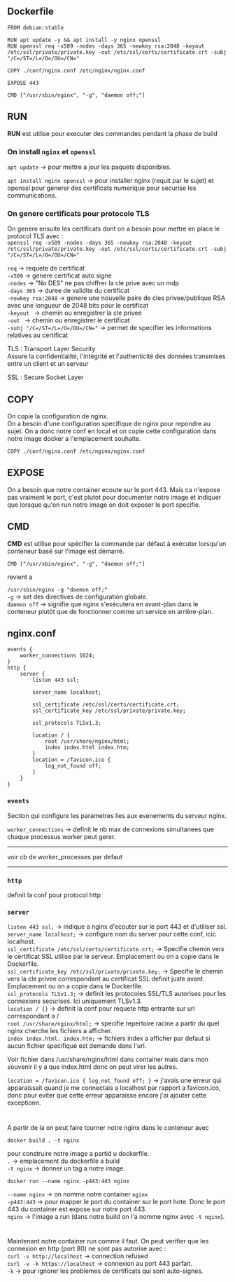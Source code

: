 
## Dockerfile

	FROM debian:stable

	RUN apt update -y && apt install -y nginx openssl
	RUN openssl req -x509 -nodes -days 365 -newkey rsa:2048 -keyout /etc/ssl/private/private.key -out /etc/ssl/certs/certificate.crt -subj "/C=/ST=/L=/O=/OU=/CN="

	COPY ./conf/nginx.conf /etc/nginx/nginx.conf

	EXPOSE 443

	CMD ["/usr/sbin/nginx", "-g", "daemon off;"]

## RUN

**RUN** est utilise pour executer des commandes pendant la phase de build

### On install `nginx` et `openssl`

`apt update` -> pour mettre a jour les paquets disponibles.

`apt install nginx openssl` -> pour installer nginx (requit par le sujet) et openssl pour generer des certificats numerique pour securise les communications.

### On genere certificats pour protocole TLS

On genere ensuite les certificats dont on a besoin pour mettre en place le protocol TLS avec :<br>
`openssl req -x509 -nodes -days 365 -newkey rsa:2048 -keyout /etc/ssl/private/private.key -out /etc/ssl/certs/certificate.crt -subj "/C=/ST=/L=/O=/OU=/CN="`

`req` -> requete de certificat<br>
`-x509` -> genere certificat auto signe<br>
`-nodes` -> "No DES" ne pas chiffrer la cle prive avec un mdp<br>
`-days 365` -> duree de validite du certificat<br>
`-newkey rsa:2048` -> genere une nouvelle paire de cles privee/publique RSA avec une longueur de 2048 bits pour le certificat<br>
`-keyout ` -> chemin ou enregistrer la cle privee<br>
`-out ` -> chemin ou enregistrer le certificat<br>
`-subj "/C=/ST=/L=/O=/OU=/CN="` -> permet de specifier les informations relatives au certificat

TLS
: Transport Layer Security<br>
Assure la confidentialité, l'intégrité et l'authenticité des données transmises entre un client et un serveur<br>

SSL
: Secure Socket Layer

## COPY
On copie la configuration de nginx.<br>
On a besoin d'une configuration specifique de nginx pour repondre au sujet. On a donc notre conf en local et on copie cette configuration dans notre image docker a l'emplacement souhaite.

`COPY ./conf/nginx.conf /etc/nginx/nginx.conf`

## EXPOSE
On a besoin que notre container ecoute sur le port 443. Mais ca n'expose pas vraiment le port, c'est plutot pour documenter notre image et indiquer que lorsque qu'on run notre image on doit exposer le port specifie.

## CMD
**CMD** est utilise pour spécifier la commande par défaut à exécuter lorsqu'un conteneur basé sur l'image est démarré.

`CMD ["/usr/sbin/nginx", "-g", "daemon off;"]`

revient a 

`/usr/sbin/nginx -g "daemon off;"`<br>
`-g` -> set des directives de configuration globale.<br>
`daemon off` ->  signifie que nginx s'exécutera en avant-plan dans le conteneur plutôt que de fonctionner comme un service en arrière-plan.


## nginx.conf

	events {
		worker_connections 1024;
	}
	http {
		server {
			listen 443 ssl;

			server_name localhost;

			ssl_certificate /etc/ssl/certs/certificate.crt;
			ssl_certificate_key /etc/ssl/private/private.key;

			ssl_protocols TLSv1.3;

			location / {
				root /usr/share/nginx/html;
				index index.html index.htm;
			}
			location = /favicon.ico {
				log_not_found off;
			}
		}
	}


### `events`

Section qui configure les parametres lies aux evenements du serveur nginx.

`worker_connections` -> definit le nb max de connexions simultanees que chaque processus worker peut gerer.

------

voir cb de worker_processes par defaut

------


### `http`

definit la conf pour protocol http

### `server`

`listen 443 ssl;` -> indique a nginx d'ecouter sur le port 443 et d'utiliser ssl.<br>
`server_name localhost;` -> configure nom du server pour cette conf, icic localhost.<br>
`ssl_certificate /etc/ssl/certs/certificate.crt;` -> Specifie chemin vers le certificat SSL utilise par le serveur.
Emplacement ou on a copie dans le Dockerfile.<br>
`ssl_certificate_key /etc/ssl/private/private.key;` -> Specifie le chemin vers la cle privee correspondant au certificat SSL definit juste avant.
Emplacement ou on a copie dans le Dockerfile.<br>
`ssl_protocols TLSv1.3;` -> definit les protocoles SSL/TLS autorises pour les connexions securises. Ici uniquement TLSv1.3.<br>
`location / {}` -> definit la conf pour requete http entrante sur url correspondant a /<br>
`root /usr/share/nginx/html;` -> specifie repertoire racine a partir du quel nginx cherche les fichiers a afficher.<br>
`index index.html. index.htm;` -> fichiers index a afficher par defaut si aucun fichier specifique est demande dans l'url.<br>

Voir fichier dans /usr/share/nginx/html dans container mais dans mon souvenir il y a que index.html donc on peut virer les autres.

`location = /favicon.ico {
	log_not_found off;
}` -> j'avais une erreur qui apparaissait quand je me connectais a localhost par rapport a favicon.ico, donc pour eviter que cette erreur apparaisse encore j'ai ajouter cette exceptionn.


#

A partir de la on peut faire tourner notre nginx dans le conteneur avec 

`docker build . -t nginx`

pour construire notre image a partid u dockerfile.<br>
`.` -> emplacement du dockerfile a build<br>
`-t nginx` -> donner un tag a notre image.

`docker run --name nginx -p443:443 nginx`

`--name nginx` -> on nomme notre container `nginx`<br>
`-p443:443` -> pour mapper le port du container sur le port hote. Donc le port 443 du container est expose sur notre port 443.<br>
`nginx` -> l'image a run (dans notre build on l'a nomme nginx avec `-t nginx`).

#

Maintenant notre container run comme il faut.
On peut verifier que les connexion en http (port 80) ne sont pas autorise avec :<br>
`curl -v http://localhost` -> connection refused<br>
`curl -v -k https://localhost` -> connexion au port 443 parfait.<br>
`-k` -> pour ignorer les problemes de certificats qui sont auto-signes.
